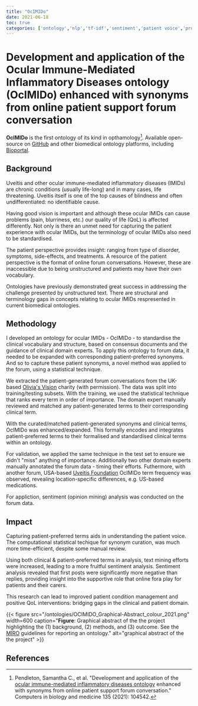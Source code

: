 ```yaml
---
title: "OcIMIDo"
date: 2021-06-18
toc: true
categories: ['ontology','nlp','tf-idf','sentiment','patient voice','project']
---
```


# Development and application of the Ocular Immune-Mediated Inflammatory Diseases ontology (OcIMIDo) enhanced with synonyms from online patient support forum conversation

**OcIMIDo** is the first ontology of its kind in opthamology[^ocimido].
Available open-source on [GitHub](https://github.com/sap218/ocimido "github") and other biomedical ontology platforms, including [Bioportal](https://bioportal.bioontology.org/ontologies/OCIMIDO "bioportal").

## Background

Uveitis and other ocular immune-mediated inflammatory diseases (IMIDs) are chronic conditions (usually life-long) and in many cases, life threatening.
Uveitis itself is one of the top causes of blindness and often undifferentiated: no identifiable cause.

Having good vision is important and although these ocular IMIDs can cause problems (pain, blurriness, etc.) our quality of life (QoL) is affected differently.
Not only is there an unmet need for capturing the patient experience with ocular IMIDs, but the terminology of ocular IMIDs also need to be standardised.

The patient perspective provides insight: ranging from type of disorder, symptoms, side-effects, and treatments.
A resource of the patient perspective is the format of online forum conversations.
However, these are inaccessible due to being unstructured and patients may have their own vocabulary.

Ontologies have previously demonstrated great success in addressing the challenge presented by unstructured text.
There are structural and terminology gaps in concepts relating to ocular IMIDs respresented in current biomedical ontologies.

## Methodology

I developed an ontology for ocular IMIDs - OcIMIDo - to standardise the clinical vocabulary and structure, based on consensus documents and the guidance of clinical domain experts.
To apply this ontology to forum data, it needed to be expanded with corresponding patient-preferred synonyms.
And so to capture these patient synonyms, a novel method was applied to the forum, using a statistical technique.

We extracted the patient-generated forum conversations from the UK-based [Olivia's Vision](https://www.oliviasvision.org/ "olivias vision") charity (with permission).
The data was split into training/testing subsets. With the training, we used the statistical technique that ranks every term in order of importance.
The domain expert manually reviewed and matched any patient-generated terms to their corresponding clinical term.

With the curated/matched patient-generated synonyms and clinical terms, OcIMIDo was enhanced/expanded.
This formally encodes and integrates patient-preferred terms to their formalised and standardised clinical terms within an ontology.

For validation, we applied the same technique in the test set to ensure we didn't "miss" anything of importance.
Additionally two other domain experts manually annotated the forum data - timing their efforts.
Futhermore, with another forum, USA-based [Uveitis Foundation](https://uveitis.org/ "uveitis foundation") OcIMIDo term frequency was observed, revealing location-specific differences, e.g. US-based medications.

For appliction, sentiment (opinion mining) analysis was conducted on the forum data.

## Impact

Capturing patient-preferred terms aids in understanding the patient voice.
The computational statistical techique for synonym curation, was much more time-efficient, despite some manual review.

Using both clinical & patient-preferred terms in analysis, text mining efforts were increased, leading to a more fruitful sentiment analysis.
Sentiment analysis revealed that first posts were significantly more negative than replies, providing insight into the supportive role that online fora play for patients and their carers.

This research can lead to improved patient condition management and positive QoL interventions: bridging gaps in the clinical and patient domain.

{{< figure src="/ontologies/OCIMIDO_Graphical-Abstract_colour_2021.png" width=600 caption="**Figure**: Graphical abstract of the the project highlighting the (1) background, (2) methods, and (3) outcome. See the [MIRO](https://sap218.github.io/ocimido/MIRO 'miro') guidelines for reporting an ontology." alt="graphical abstract of the the project" >}}

## References

[^ocimido]: Pendleton, Samantha C., et al. "Development and application of the [ocular immune-mediated inflammatory diseases ontology](https://www.sciencedirect.com/science/article/pii/S001048252100336X "paper for ontology project") enhanced with synonyms from online patient support forum conversation." Computers in biology and medicine 135 (2021): 104542.
